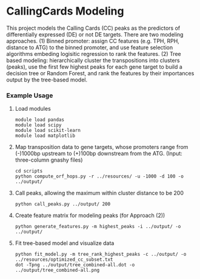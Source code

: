 # CallingCards Modeling

This project models the Calling Cards (CC) peaks as the predictors of differentially expressed (DE) or not DE targets. There are two modeling approaches. (1) Binned promoter: assign CC features (e.g. TPH, RPH, distance to ATG) to the binned promoter, and use feature selection algorithms embeding logisitic regression to rank the features. (2) Tree based modeling: hierarchically cluster the transpositions into clusters (peaks), use the first few highest peaks for each gene target to build a decision tree or Random Forest, and rank the features by their importances output by the tree-based model. 

### Example Usage

1. Load modules

	```
	module load pandas
	module load scipy
	module load scikit-learn
    module load matplotlib
	```

2. Map transposition data to gene targets, whose promoters range from (-)1000bp upstream to (+)100bp downstream from the ATG. (Input: three-column gnashy files)

	```
	cd scripts
	python compute_orf_hops.py -r ../resources/ -u -1000 -d 100 -o ../output/
	```

3. Call peaks, allowing the maximum within cluster distance to be 200

	```
	python call_peaks.py ../output/ 200
	``` 

4. Create feature matrix for modeling peaks (for Approach (2))

	```
	python generate_features.py -m highest_peaks -i ../output/ -o ../output/
	```

5. Fit tree-based model and visualize data
	
	```
	python fit_model.py -m tree_rank_highest_peaks -c ../output/ -o ../resources/optimized_cc_subset.txt
	dot -Tpng ../output/tree_combined-all.dot -o ../output/tree_combined-all.png
	```
